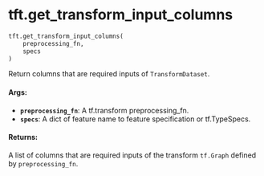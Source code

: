<div itemscope itemtype="http://developers.google.com/ReferenceObject">
<meta itemprop="name" content="tft.get_transform_input_columns" />
<meta itemprop="path" content="Stable" />
</div>

# tft.get_transform_input_columns

``` python
tft.get_transform_input_columns(
    preprocessing_fn,
    specs
)
```

Return columns that are required inputs of `TransformDataset`.

#### Args:

* <b>`preprocessing_fn`</b>: A tf.transform preprocessing_fn.
* <b>`specs`</b>: A dict of feature name to feature specification or tf.TypeSpecs.


#### Returns:

A list of columns that are required inputs of the transform `tf.Graph`
defined by `preprocessing_fn`.